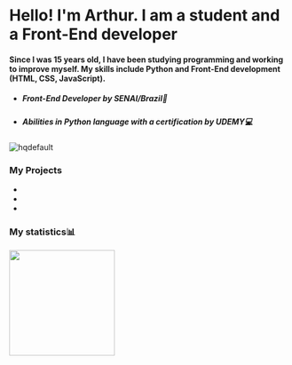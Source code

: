 <h1> Hello! I'm Arthur. I am a student and a Front-End developer </h1>

<p><h4>Since I was 15 years old, I have been studying programming and working to improve myself. My skills include Python and Front-End development (HTML, CSS, JavaScript).</h4></p>



<ul>
<li><h5>Front-End Developer by SENAI/Brazil🤖</h5></li>

<li><h5>Abilities in Python language with a certification by UDEMY💻</h5></li>
 
</ul>

![hqdefault](https://github.com/LykinB1/LykinB1/assets/155120749/78f9dd2d-6d7c-4d46-89f6-7c57bb1a47fb)

<h3>My Projects</h3>
<ul>
<!--You haven't projects yet, add your projects here when you have them.-->
 <li><a href="url"></a></li>
 
 <li><a href="url"></a></li>
 
 <li><a href="url"></a></li>
 
</ul>

<h3>My statistics📊</h3>

<div>
 <img align="center" height="190em" src="https://github-readme-stats.vercel.app/api?username=USERNAME&show_icons=true&theme=react&include_all_commits=true&count_private=false"/&gt;
    <img align="center" height="190em" src="https://github-readme-stats.vercel.app/api/top-langs/?username=LykinB1&layout=compact&langs_count=7&theme=react"/&gt;
</div>


